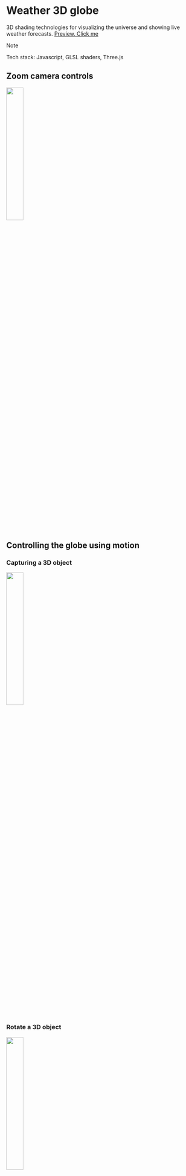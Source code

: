 # Weather 3D globe
3D shading technologies for visualizing the universe and showing live weather forecasts.
[Preview. Click me](http://weather3d.online)
> [!NOTE]
> Tech stack: Javascript, GLSL shaders, Three.js

## Zoom camera controls
<img src="https://lordicon.com/icons/wired/flat/1318-computer-mouse-mouse-scrolling.gif" width="30%" height="30%"/>

## Controlling the globe using motion
### Capturing a 3D object
<img src="https://banner2.cleanpng.com/20180607/ysb/kisspng-computer-mouse-pointer-cursor-clip-art-grab-that-5b18bf3e1fef26.0540614315283484781308.jpg" width="30%" height="30%"/>

### Rotate a 3D object
<img src="https://www.capsnlock.com/cdn/shop/articles/HandMovingMouse.gif?v=1669425222" width="30%" height="30%"/>

## Audio
<img src="https://assets.iflscience.com/assets/articleNo/69612/aImg/68967/sound-in-space-o.webp" width="30%" height="30%" />
When you click on a scene, a background sound is played. Autoplay enabled.
